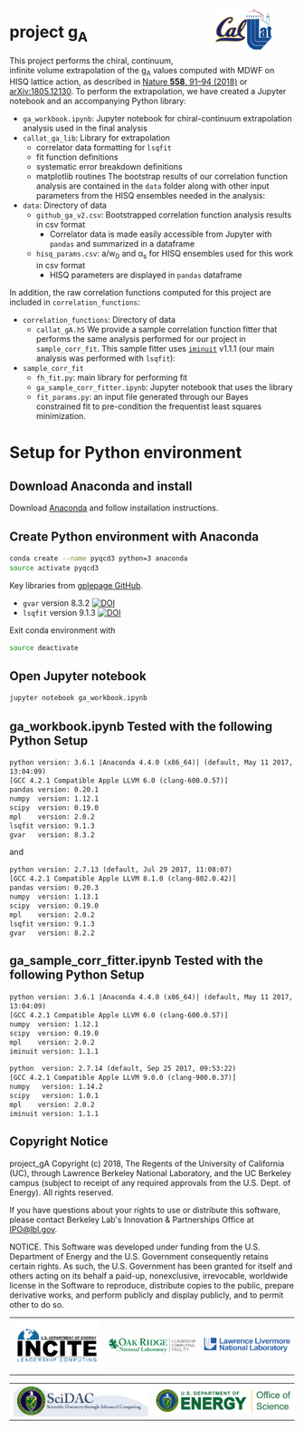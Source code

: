 <figure style="float:right">
    <img
    src="./data/callat_logo.png"
    width="100"
    alt="CalLat logo"
    align="right"
    /img>
</figure>

# project g<sub>A</sub>

This project performs the chiral, continuum, infinite volume extrapolation of the g<sub>A</sub> values computed with MDWF on HISQ lattice action, as described in [Nature **558**, 91–94 (2018)](https://www.nature.com/articles/s41586-018-0161-8) or [arXiv:1805.12130](https://arxiv.org/abs/1805.12130).  To perform the extrapolation, we have created a Jupyter notebook and an accompanying Python library:
* `ga_workbook.ipynb`: Jupyter notebook for chiral-continuum extrapolation analysis used in the final analysis
* `callat_ga_lib`: Library for extrapolation
  * correlator data formatting for `lsqfit`
  * fit function definitions
  * systematic error breakdown definitions
  * matplotlib routines
The bootstrap results of our correlation function analysis are contained in the `data` folder along with other input parameters from the HISQ ensembles needed in the analysis:
* `data`: Directory of data
  * `github_ga_v2.csv`: Bootstrapped correlation function analysis results in csv format
    * Correlator data is made easily accessible from Jupyter with `pandas` and summarized in a dataframe
  * `hisq_params.csv`: a/w<sub>0</sub> and α<sub>s</sub> for HISQ ensembles used for this work in csv format
    * HISQ parameters are displayed in `pandas` dataframe

In addition, the raw correlation functions computed for this project are included in `correlation_functions`:
* `correlation_functions`: Directory of data
  * `callat_gA.h5`
We provide a sample correlation function fitter that performs the same analysis performed for our project in `sample_corr_fit`.  This sample fitter uses [`iminuit`](https://iminuit.readthedocs.io/en/latest/) v1.1.1 (our main analysis was performed with `lsqfit`):
* `sample_corr_fit`
  * `fh_fit.py`: main library for performing fit
  * `ga_sample_corr_fitter.ipynb`: Jupyter notebook that uses the library
  * `fit_params.py`: an input file generated through our Bayes constrained fit to pre-condition the frequentist least squares minimization.


# Setup for Python environment
## Download Anaconda and install
Download [Anaconda](https://www.continuum.io/downloads) and follow installation instructions.

## Create Python environment with Anaconda
```bash
conda create --name pyqcd3 python=3 anaconda
source activate pyqcd3
```

Key libraries from [gplepage GitHub](https://github.com/gplepage).
* `gvar` version 8.3.2 [![DOI](https://zenodo.org/badge/DOI/10.5281/zenodo.816304.svg)](https://doi.org/10.5281/zenodo.816304)
* `lsqfit` version 9.1.3 [![DOI](https://zenodo.org/badge/DOI/10.5281/zenodo.494988.svg)](https://doi.org/10.5281/zenodo.494988)

Exit conda environment with
```bash
source deactivate
```

## Open Jupyter notebook
```bash
jupyter notebook ga_workbook.ipynb
```

## ga_workbook.ipynb Tested with the following Python Setup
```
python version: 3.6.1 |Anaconda 4.4.0 (x86_64)| (default, May 11 2017, 13:04:09)
[GCC 4.2.1 Compatible Apple LLVM 6.0 (clang-600.0.57)]
pandas version: 0.20.1
numpy  version: 1.12.1
scipy  version: 0.19.0
mpl    version: 2.0.2
lsqfit version: 9.1.3
gvar   version: 8.3.2
```

and

```
python version: 2.7.13 (default, Jul 29 2017, 11:08:07)
[GCC 4.2.1 Compatible Apple LLVM 8.1.0 (clang-802.0.42)]
pandas version: 0.20.3
numpy  version: 1.13.1
scipy  version: 0.19.0
mpl    version: 2.0.2
lsqfit version: 9.1.3
gvar   version: 8.2.2
```

## ga_sample_corr_fitter.ipynb Tested with the following Python Setup
```
python version: 3.6.1 |Anaconda 4.4.0 (x86_64)| (default, May 11 2017, 13:04:09)
[GCC 4.2.1 Compatible Apple LLVM 6.0 (clang-600.0.57)]
numpy  version: 1.12.1
scipy  version: 0.19.0
mpl    version: 2.0.2
iminuit version: 1.1.1
```

```
python  version: 2.7.14 (default, Sep 25 2017, 09:53:22)
[GCC 4.2.1 Compatible Apple LLVM 9.0.0 (clang-900.0.37)]
numpy   version: 1.14.2
scipy   version: 1.0.1
mpl    version: 2.0.2
iminuit version: 1.1.1
```



## Copyright Notice

project_gA Copyright (c) 2018, The Regents of the University of California (UC), through Lawrence Berkeley National Laboratory, and the UC Berkeley campus (subject to receipt of any required approvals from the U.S. Dept. of Energy). All rights reserved.

If you have questions about your rights to use or distribute this software, please contact Berkeley Lab's Innovation & Partnerships Office at  IPO@lbl.gov.

NOTICE.  This Software was developed under funding from the U.S. Department of Energy and the U.S. Government consequently retains certain rights.  As such, the U.S. Government has been granted for itself and others acting on its behalf a paid-up, nonexclusive, irrevocable, worldwide license in the Software to reproduce, distribute copies to the public, prepare derivative works, and perform publicly and display publicly, and to permit other to do so.

| | | |
|:---:|:---:|:---:|
| [<img src='./data/incite_logo.png' width='275'/>](http://www.doeleadershipcomputing.org/)  | [<img src='./data/olcf_logo.png' width='275'/>](https://www.olcf.ornl.gov/) | [<img src='./data/llnl_logo.png' width='275' />](https://hpc.llnl.gov/) |

| | |
|:---:|:---:|
| [<img src='./data/scidac_logo.png' width='416.5' />](http://www.scidac.gov/) | [<img src='./data/doe_oos_highres.jpg' width='416.5'/>](https://science.energy.gov) |
